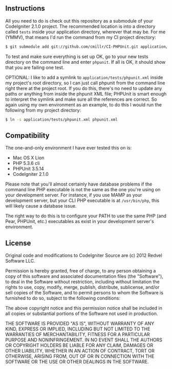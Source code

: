 Instructions
------------

All you need to do is check out this repository as a submodule of your CodeIgniter
2.1.0 project. The recommended location is into a directory called `tests` inside
your application directory, wherever that may be. For me (YMMV), that means I'd run the
command from my CI project directory:

```bash
$ git submodule add git://github.com/cmillr/CI-PHPUnit.git application/tests
```

To test and make sure everything is set up OK, go to your new tests directory on
the command line and enter `phpunit`. If all is OK, it should show that you are
failing one test.

OPTIONAL: I like to add a symlink to `application/tests/phpunit.xml` inside my
project's root directory, so I can just call phpunit from the command line right
there at the project root. If you do this, there's no need to update any paths or
anything from inside the phpunit XML file; PHPUnit is smart enough to interpret the
symlink and make sure all the references are correct. So again using my own environment
as an example, to do this I would run the following from my project directory:

```bash
$ ln -s application/tests/phpunit.xml phpunit.xml
```

Compatibility
-------------

The one-and-only environment I have ever tested this on is:

 *  Mac OS X Lion
 *  PHP 5.3.6 cli
 *  PHPUnit 3.5.14
 *  CodeIgniter 2.1.0

Please note that you'll almost certainly have database problems if the command line
PHP executable is not the same as the one you're using on your development server.
For instance, if you use MAMP as your development server, but your CLI PHP executable
is at `/usr/bin/php`, this will likely cause a database issue.

The right way to do this is to configure your PATH to use the same PHP (and Pear,
PHPUnit, etc.) executables as exist in your development server's environment.


License
-------

Original code and modifications to CodeIgniter Source are (c) 2012 Redvel Software LLC.

Permission is hereby granted, free of charge, to any person obtaining a copy of this 
software and associated documentation files (the "Software"), to deal in the Software 
without restriction, including without limitation the rights to use, copy, modify, 
merge, publish, distribute, sublicense, and/or sell copies of the Software, and to 
permit persons to whom the Software is furnished to do so, subject to the following 
conditions:

The above copyright notice and this permission notice shall be included in all 
copies or substantial portions of the Software not used in production.

THE SOFTWARE IS PROVIDED "AS IS", WITHOUT WARRANTY OF ANY KIND, EXPRESS OR IMPLIED, 
INCLUDING BUT NOT LIMITED TO THE WARRANTIES OF MERCHANTABILITY, FITNESS FOR A 
PARTICULAR PURPOSE AND NONINFRINGEMENT. IN NO EVENT SHALL THE AUTHORS OR COPYRIGHT 
HOLDERS BE LIABLE FOR ANY CLAIM, DAMAGES OR OTHER LIABILITY, WHETHER IN AN ACTION OF 
CONTRACT, TORT OR OTHERWISE, ARISING FROM, OUT OF OR IN CONNECTION WITH THE SOFTWARE 
OR THE USE OR OTHER DEALINGS IN THE SOFTWARE.


